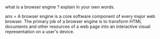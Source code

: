 what is a browser engine ? explain in your own words.

ans = A browser engine is a core software component of every major web browser. The primary job of a browser engine is to transform HTML documents and other resources of a web page into an interactive visual representation on a user's device.
